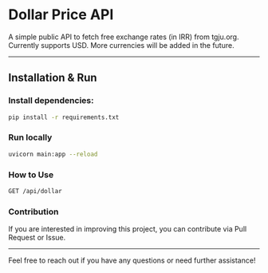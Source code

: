 # Dollar Price API

A simple public API to fetch free exchange rates (in IRR) from tgju.org.  
Currently supports USD. More currencies will be added in the future.

---

## Installation & Run

### Install dependencies:
```bash
pip install -r requirements.txt
```

### Run locally
```bash
uvicorn main:app --reload
```

### How to Use
```html
GET /api/dollar
```
### Contribution
If you are interested in improving this project, you can contribute via Pull Request or Issue. 

--- 

Feel free to reach out if you have any questions or need further assistance!

